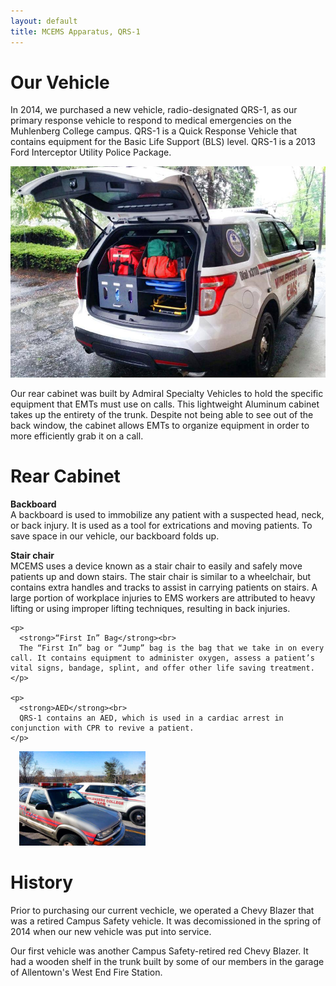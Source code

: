 ```yaml
---
layout: default
title: MCEMS Apparatus, QRS-1
---
```


Our Vehicle
===========

In 2014, we purchased a new vehicle, radio-designated QRS-1, as our primary response vehicle to respond to medical emergencies on the Muhlenberg College campus. QRS-1 is a Quick Response Vehicle that contains equipment for the Basic Life Support (BLS) level. QRS-1 is a 2013 Ford Interceptor Utility Police Package.

<!-- <div class="text-center">
  <p><img src="/assets/images/qrs1_haas.jpg"></p>
</div> -->

<div class="row">
  <div class="col-md-6">
    <div class="thumbnail">
      <img src="/assets/images/qrs1_trunk.jpg">
      <div class="caption">
        <p>Our rear cabinet was built by Admiral Specialty Vehicles to hold the specific equipment that EMTs must use on calls. This lightweight Aluminum cabinet takes up the entirety of the trunk. Despite not being able to see out of the back window, the cabinet allows EMTs to organize equipment in order to more efficiently grab it on a call.</p>
      </div>
    </div>
  </div>
  <div class="col-md-6">
    <h1>Rear Cabinet</h1>
    <p>
      <strong>Backboard</strong><br>
      A backboard is used to immobilize any patient with a suspected head, neck, or back injury. It is used as a tool for extrications and moving patients. To save space in our vehicle, our backboard folds up.
    </p>
    <p>
      <strong>Stair chair</strong><br>
      MCEMS uses a device known as a stair chair to easily and safely move patients up and down stairs. The stair chair is similar to a wheelchair, but contains extra handles and tracks to assist in carrying patients on stairs. A large portion of workplace injuries to EMS workers are attributed to heavy lifting or using improper lifting techniques, resulting in back injuries.
    </p>

    <p>
      <strong>“First In” Bag</strong><br>
      The “First In” bag or “Jump” bag is the bag that we take in on every call. It contains equipment to administer oxygen, assess a patient’s vital signs, bandage, splint, and offer other life saving treatment.
    </p>

    <p>
      <strong>AED</strong><br>
      QRS-1 contains an AED, which is used in a cardiac arrest in conjunction with CPR to revive a patient.
    </p>
  </div>
</div>

<div class="pull-right" style="max-width:40%;margin:1em;">
  <div class="thumbnail">
    <img src="/assets/images/qrs1_new_and_old.jpg">
  </div>
</div>

History
=======

Prior to purchasing our current vechicle, we operated a Chevy Blazer that was a retired Campus Safety vehicle. It was decomissioned in the spring of 2014 when our new vehicle was put into service.

Our first vehicle was another Campus Safety-retired red Chevy Blazer. It had a wooden shelf in the trunk built by some of our members in the garage of Allentown's West End Fire Station.
